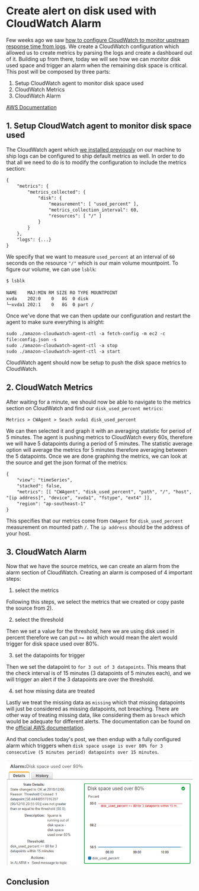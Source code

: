 # Create alert on disk used with CloudWatch Alarm

Few weeks ago we saw [how to configure CloudWatch to monitor upstream response time from logs](https://kimsereyblog.blogspot.com/2018/11/monitor-upstream-response-time-with.html). We create a CloudWatch configuration which allowed us to create metrics by parsing the logs and create a dashboard out of it. Building up from there, today we will see how we can monitor disk used space and trigger an alarm when the remaining disk space is critical. This post will be composed by three parts:

1. Setup CloudWatch agent to monitor disk space used
2. CloudWatch Metrics
3. CloudWatch Alarm

[AWS Documentation](https://docs.aws.amazon.com/AmazonCloudWatch/latest/monitoring/CloudWatch-Agent-Configuration-File-Details.html)

## 1. Setup CloudWatch agent to monitor disk space used

The CloudWatch agent which [we installed previously](https://kimsereyblog.blogspot.com/2018/11/monitor-upstream-response-time-with.html) on our machine to ship logs can be configured to ship default metrics as well. In order to do that all we need to do is to modify the configuration to include the metrics section:

```
{
    "metrics": {
        "metrics_collected": {
            "disk": {
                "measurement": [ "used_percent" ],
                "metrics_collection_interval": 60,
                "resources": [ "/" ]
            }
        }
    },
    "logs": {...}
}
```

We specify that we want to measure `used_percent` at an interval of `60` seconds on the resource `"/"` which is our main volume mountpoint. To figure our volume, we can use `lsblk`: 

```
$ lsblk

NAME    MAJ:MIN RM SIZE RO TYPE MOUNTPOINT
xvda    202:0    0   8G  0 disk
└─xvda1 202:1    0   8G  0 part /
```

Once we've done that we can then update our configuration and restart the agent to make sure everything is alright:

```
sudo ./amazon-cloudwatch-agent-ctl -a fetch-config -m ec2 -c file:config.json -s
sudo ./amazon-cloudwatch-agent-ctl -a stop
sudo ./amazon-cloudwatch-agent-ctl -a start
```

CloudWatch agent should now be setup to push the disk space metrics to CloudWatch.

## 2. CloudWatch Metrics

After waiting for a minute, we should now be able to navigate to the metrics section on CloudWatch and find our `disk_used_percent metrics`:

```
Metrics > CWAgent > Seach xvda1 disk_used_percent
```

We can then selected it and graph it with an averaging statistic for period of 5 minutes. The agent is pushing metrics to CloudWatch every 60s, therefore we will have 5 datapoints during a period of 5 minutes. The statistic average option will average the metrics for 5 minutes therefore averaging between the 5 datapoints. Once we are done graphinhg the metrics, we can look at the source and get the json format of the metrics:

```
{
    "view": "timeSeries",
    "stacked": false,
    "metrics": [[ "CWAgent", "disk_used_percent", "path", "/", "host", "[ip address]", "device", "xvda1", "fstype", "ext4" ]],
    "region": "ap-southeast-1"
}
```

This specifies that our metrics come from `CWAgent` for `disk_used_percent` measurement on mounted path `/`. The `ip address` should be the address of your host. 

## 3. CloudWatch Alarm

Now that we have the source metrics, we can create an alarm from the alarm section of CloudWatch. Creating an alarm is composed of 4 important steps:

1. select the metrics

Following this steps, we select the metrics that we created or copy paste the source from 2). 

2. select the threshold

Then we set a value for the threshold, here we are using disk used in percent therefore we can put `>= 80` which would mean the alert would trigger for disk space used over 80%.

3. set the datapoints for trigger

Then we set the datapoint to `for 3 out of 3 datapoints`. This means that the check interval is of 15 minutes (3 datapoints of 5 minutes each), and we will trigger an alert if the 3 datapoints are over the threshold.

4. set how missing data are treated

Lastly we treat the missing data as `missing` which that missing datapoints will just be considered as missing datapoints, not breaching. There are other way of treating missing data, like considering them as `breach` which would be adequate for different alerts. 
The documentation can be found on the [official AWS documentation](https://docs.aws.amazon.com/AmazonCloudWatch/latest/monitoring/AlarmThatSendsEmail.html).

And that concludes today's post, we then endup with a fully configured alarm which triggers when `disk space usage is over 80% for 3 consecutive (5 minutes period) datapoints over 15 minutes`.

![cw alarm](https://raw.githubusercontent.com/Kimserey/BlogArchive/master/img/20190229_cw_alarm/alarm.PNG)

## Conclusion


